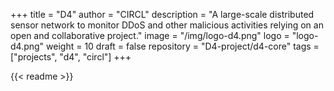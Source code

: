 +++
title = "D4"
author = "CIRCL"
description = "A large-scale distributed sensor network to monitor DDoS and other malicious activities relying on an open and collaborative project."
image = "/img/logo-d4.png"
logo = "logo-d4.png"
weight = 10
draft = false
repository = "D4-project/d4-core"
tags = ["projects", "d4", "circl"]
+++

{{< readme >}}
